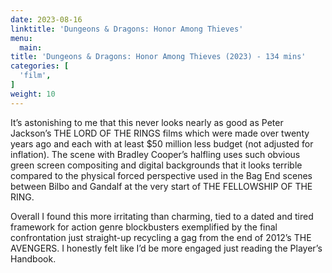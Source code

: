 ```yaml
---
date: 2023-08-16
linktitle: 'Dungeons & Dragons: Honor Among Thieves'
menu:
  main:
title: 'Dungeons & Dragons: Honor Among Thieves (2023) - 134 mins'
categories: [
  'film',
]
weight: 10
---
```


It’s astonishing to me that this never looks nearly as good as Peter Jackson’s THE LORD OF THE RINGS films which were made over twenty years ago and each with at least $50 million less budget (not adjusted for inflation). The scene with Bradley Cooper’s halfling uses such obvious green screen compositing and digital backgrounds that it looks terrible compared to the physical forced perspective used in the Bag End scenes between Bilbo and Gandalf at the very start of THE FELLOWSHIP OF THE RING. 

Overall I found this more irritating than charming, tied to a dated and tired framework for action genre blockbusters exemplified by the final confrontation just straight-up recycling a gag from the end of 2012’s THE AVENGERS. I honestly felt like I’d be more engaged just reading the Player’s Handbook.


